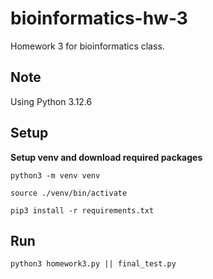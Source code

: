# bioinformatics-hw-3
Homework 3 for bioinformatics class.

## Note

Using Python 3.12.6

## Setup

**Setup venv and download required packages**

`python3 -m venv venv`

`source ./venv/bin/activate`

`pip3 install -r requirements.txt`

## Run

`python3 homework3.py || final_test.py`